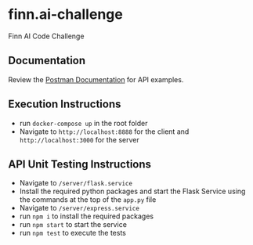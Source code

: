 # finn.ai-challenge
Finn AI Code Challenge

## Documentation
Review the [Postman Documentation](https://documenter.getpostman.com/view/5377031/SzRz1qcs?version=latest) for API examples.

## Execution Instructions
- run <code>docker-compose up</code> in the root folder
- Navigate to <code>http://localhost:8888</code> for the client and <code>http://localhost:3000</code> for the server

## API Unit Testing Instructions
- Navigate to <code>/server/flask.service</code>
- Install the required python packages and start the Flask Service using the commands at the top of the <code>app.py</code> file
- Navigate to <code>/server/express.service</code>
- run <code>npm i</code> to install the required packages
- run <code>npm start</code> to start the service
- run <code>npm test</code> to execute the tests
